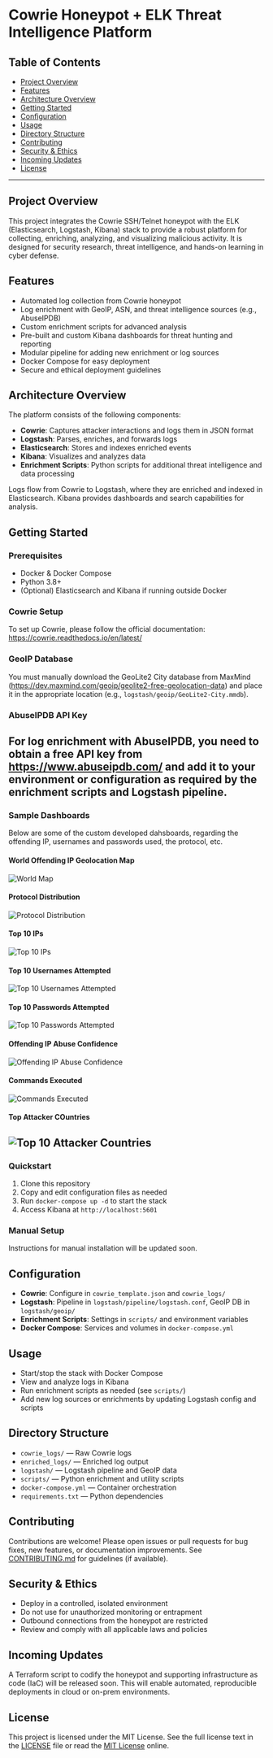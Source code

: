 # Cowrie Honeypot + ELK Threat Intelligence Platform

## Table of Contents
- [Project Overview](#project-overview)
- [Features](#features)
- [Architecture Overview](#architecture-overview)
- [Getting Started](#getting-started)
- [Configuration](#configuration)
- [Usage](#usage)
- [Directory Structure](#directory-structure)
- [Contributing](#contributing)
- [Security & Ethics](#security--ethics)
- [Incoming Updates](#incoming-updates)
- [License](#license)

---

## Project Overview
This project integrates the Cowrie SSH/Telnet honeypot with the ELK (Elasticsearch, Logstash, Kibana) stack to provide a robust platform for collecting, enriching, analyzing, and visualizing malicious activity. It is designed for security research, threat intelligence, and hands-on learning in cyber defense.

## Features
- Automated log collection from Cowrie honeypot
- Log enrichment with GeoIP, ASN, and threat intelligence sources (e.g., AbuseIPDB)
- Custom enrichment scripts for advanced analysis
- Pre-built and custom Kibana dashboards for threat hunting and reporting
- Modular pipeline for adding new enrichment or log sources
- Docker Compose for easy deployment
- Secure and ethical deployment guidelines

## Architecture Overview
The platform consists of the following components:
- **Cowrie**: Captures attacker interactions and logs them in JSON format
- **Logstash**: Parses, enriches, and forwards logs
- **Elasticsearch**: Stores and indexes enriched events
- **Kibana**: Visualizes and analyzes data
- **Enrichment Scripts**: Python scripts for additional threat intelligence and data processing

Logs flow from Cowrie to Logstash, where they are enriched and indexed in Elasticsearch. Kibana provides dashboards and search capabilities for analysis.

## Getting Started
### Prerequisites
- Docker & Docker Compose
- Python 3.8+
- (Optional) Elasticsearch and Kibana if running outside Docker

### Cowrie Setup
To set up Cowrie, please follow the official documentation: https://cowrie.readthedocs.io/en/latest/

### GeoIP Database
You must manually download the GeoLite2 City database from MaxMind (https://dev.maxmind.com/geoip/geolite2-free-geolocation-data) and place it in the appropriate location (e.g., `logstash/geoip/GeoLite2-City.mmdb`).

### AbuseIPDB API Key
For log enrichment with AbuseIPDB, you need to obtain a free API key from https://www.abuseipdb.com/ and add it to your environment or configuration as required by the enrichment scripts and Logstash pipeline.
---

### Sample Dashboards

Below are some of the custom developed dahsboards, regarding the offending IP, usernames and passwords used, the protocol, etc.

#### World Offending IP Geolocation Map
![World Map](/Images/World%20Map.png)

#### Protocol Distribution
![Protocol Distribution](/Images/Protocol%20Distribution.png)

#### Top 10 IPs
![Top 10 IPs](/Images/Top%2010%20IPs.png)

#### Top 10 Usernames Attempted
![Top 10 Usernames Attempted](/Images/Top%20Usernames%20Used.png)

#### Top 10 Passwords Attempted
![Top 10 Passwords Attempted](/Images/Top%20Passwords%20Used.png)

#### Offending IP Abuse Confidence
![Offending IP Abuse Confidence](/Images/Offending%20IP%20Abuse%20Confidence.png)

#### Commands Executed
![Commands Executed](/Images/Commands%20Executed.png)

#### Top Attacker COuntries
![Top 10 Attacker Countries](/Images/Top%20Attacker%20Countries.png)
---

### Quickstart
1. Clone this repository
2. Copy and edit configuration files as needed
3. Run `docker-compose up -d` to start the stack
4. Access Kibana at `http://localhost:5601`

### Manual Setup
Instructions for manual installation will be updated soon.

## Configuration
- **Cowrie**: Configure in `cowrie_template.json` and `cowrie_logs/`
- **Logstash**: Pipeline in `logstash/pipeline/logstash.conf`, GeoIP DB in `logstash/geoip/`
- **Enrichment Scripts**: Settings in `scripts/` and environment variables
- **Docker Compose**: Services and volumes in `docker-compose.yml`

## Usage
- Start/stop the stack with Docker Compose
- View and analyze logs in Kibana
- Run enrichment scripts as needed (see `scripts/`)
- Add new log sources or enrichments by updating Logstash config and scripts

## Directory Structure
- `cowrie_logs/` — Raw Cowrie logs
- `enriched_logs/` — Enriched log output
- `logstash/` — Logstash pipeline and GeoIP data
- `scripts/` — Python enrichment and utility scripts
- `docker-compose.yml` — Container orchestration
- `requirements.txt` — Python dependencies

## Contributing
Contributions are welcome! Please open issues or pull requests for bug fixes, new features, or documentation improvements. See [CONTRIBUTING.md](CONTRIBUTING.md) for guidelines (if available).

## Security & Ethics
- Deploy in a controlled, isolated environment
- Do not use for unauthorized monitoring or entrapment
- Outbound connections from the honeypot are restricted
- Review and comply with all applicable laws and policies

## Incoming Updates
A Terraform script to codify the honeypot and supporting infrastructure as code (IaC) will be released soon. This will enable automated, reproducible deployments in cloud or on-prem environments.

## License
This project is licensed under the MIT License. See the full license text in the [LICENSE](./LICENSE) file or read the [MIT License](https://opensource.org/licenses/MIT) online.


